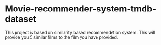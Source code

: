 # Movie-recommender-system-tmdb-dataset
This project is based on similarity based recommendetion system. This will provide you 5 similar films to the film you have provided. 
